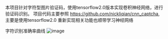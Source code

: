 

本项目针对字符型图片验证码，使用tensorflow2.0版本实现卷积神经网络，进行验证码识别。
项目代码主要参照 https://github.com/nickliqian/cnn_captcha, 主要是使用tensorflow2.0 重新实现相关功能也顺带学习神经网络

字符识别准确率曲线
![image](https://github.com/assassin-jc/tf-captcha/assets/9713245/2e9f760f-0c38-4636-a310-6b8e447830b7)
